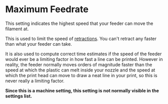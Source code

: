 Maximum Feedrate
====
This setting indicates the highest speed that your feeder can move the filament at.

This is used to limit the speed of [retractions](../travel/retraction_speed.md). You can't retract any faster than what your feeder can take.

It is also used to compute correct time estimates if the speed of the feeder would ever be a limiting factor in how fast a line can be printed. However in reality, the feeder normally moves orders of magnitude faster than the speed at which the plastic can melt inside your nozzle and the speed at which the print head can move to draw a neat line in your print, so this is never really a limiting factor.

**Since this is a machine setting, this setting is not normally visible in the settings list.**